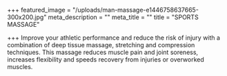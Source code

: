 +++
featured_image = "/uploads/man-massage-e1446758637665-300x200.jpg"
meta_description = ""
meta_title = ""
title = "SPORTS MASSAGE"

+++
Improve your athletic performance and reduce the risk of injury with a combination of deep tissue massage, stretching and compression techniques. This massage reduces muscle pain and joint soreness, increases flexibility and speeds recovery from injuries or overworked muscles.